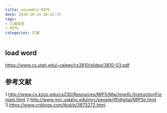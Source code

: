 ```yaml
---
title: assamble MIPS
date: 2018-10-24 20:42:37
tags:
- 汇编语言
- MIPS
categories: 汇编
---
```


## load word
https://www.cs.utah.edu/~rajeev/cs3810/slides/3810-03.pdf

## 参考文献
1.http://www.cs.kzoo.edu/cs230/Resources/MIPS/MachineXL/InstructionFormats.html
2.http://www.mrc.uidaho.edu/mrc/people/jff/digital/MIPSir.html
3.https://www.cnblogs.com/tkid/p/3873272.html
